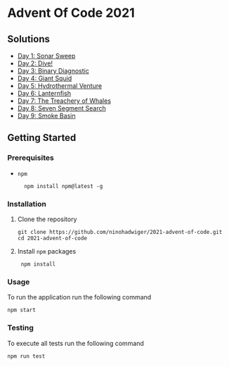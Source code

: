 # Advent Of Code 2021

## Solutions

* [Day 1: Sonar Sweep](./day-01)
* [Day 2: Dive!](./day-02)
* [Day 3: Binary Diagnostic](./day-03)
* [Day 4: Giant Squid](./day-04)
* [Day 5: Hydrothermal Venture](./day-05)
* [Day 6: Lanternfish](./day-06)
* [Day 7: The Treachery of Whales](./day-07)
* [Day 8: Seven Segment Search](./day-08)
* [Day 9: Smoke Basin](./day-09)

## Getting Started

### Prerequisites

* `npm`
  ```test
    npm install npm@latest -g
  ```
  
### Installation

1. Clone the repository
    ```text
    git clone https://github.com/ninohadwiger/2021-advent-of-code.git
    cd 2021-advent-of-code
    ```
2. Install `npm` packages
   ```text
    npm install
    ```
   
### Usage

To run the application run the following command

```text
npm start
```

### Testing

To execute all tests run the following command 

```text
npm run test
```
